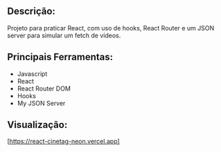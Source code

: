 ## Descrição:
Projeto para praticar React, com uso de hooks, React Router e um JSON server para simular um fetch de vídeos.

## Principais Ferramentas:
* Javascript
* React
* React Router DOM
* Hooks
* My JSON Server

## Visualização:
[https://react-cinetag-neon.vercel.app]
